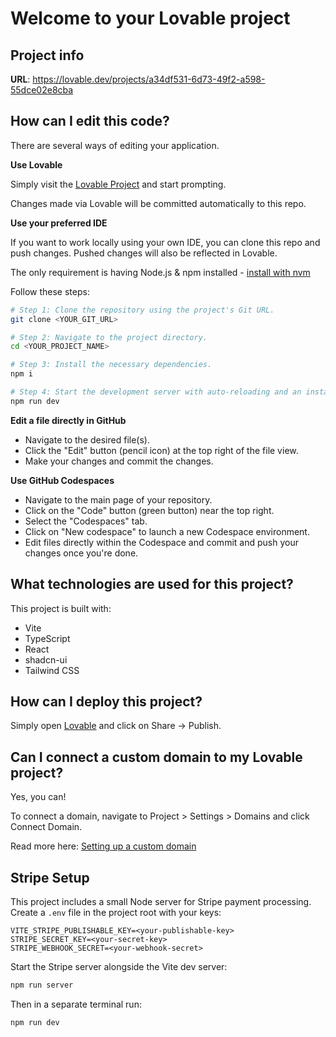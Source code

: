 # Welcome to your Lovable project

## Project info

**URL**: https://lovable.dev/projects/a34df531-6d73-49f2-a598-55dce02e8cba

## How can I edit this code?

There are several ways of editing your application.

**Use Lovable**

Simply visit the [Lovable Project](https://lovable.dev/projects/a34df531-6d73-49f2-a598-55dce02e8cba) and start prompting.

Changes made via Lovable will be committed automatically to this repo.

**Use your preferred IDE**

If you want to work locally using your own IDE, you can clone this repo and push changes. Pushed changes will also be reflected in Lovable.

The only requirement is having Node.js & npm installed - [install with nvm](https://github.com/nvm-sh/nvm#installing-and-updating)

Follow these steps:

```sh
# Step 1: Clone the repository using the project's Git URL.
git clone <YOUR_GIT_URL>

# Step 2: Navigate to the project directory.
cd <YOUR_PROJECT_NAME>

# Step 3: Install the necessary dependencies.
npm i

# Step 4: Start the development server with auto-reloading and an instant preview.
npm run dev
```

**Edit a file directly in GitHub**

- Navigate to the desired file(s).
- Click the "Edit" button (pencil icon) at the top right of the file view.
- Make your changes and commit the changes.

**Use GitHub Codespaces**

- Navigate to the main page of your repository.
- Click on the "Code" button (green button) near the top right.
- Select the "Codespaces" tab.
- Click on "New codespace" to launch a new Codespace environment.
- Edit files directly within the Codespace and commit and push your changes once you're done.

## What technologies are used for this project?

This project is built with:

- Vite
- TypeScript
- React
- shadcn-ui
- Tailwind CSS

## How can I deploy this project?

Simply open [Lovable](https://lovable.dev/projects/a34df531-6d73-49f2-a598-55dce02e8cba) and click on Share -> Publish.

## Can I connect a custom domain to my Lovable project?

Yes, you can!

To connect a domain, navigate to Project > Settings > Domains and click Connect Domain.

Read more here: [Setting up a custom domain](https://docs.lovable.dev/tips-tricks/custom-domain#step-by-step-guide)

## Stripe Setup

This project includes a small Node server for Stripe payment processing.
Create a `.env` file in the project root with your keys:

```env
VITE_STRIPE_PUBLISHABLE_KEY=<your-publishable-key>
STRIPE_SECRET_KEY=<your-secret-key>
STRIPE_WEBHOOK_SECRET=<your-webhook-secret>
```

Start the Stripe server alongside the Vite dev server:

```sh
npm run server
```

Then in a separate terminal run:

```sh
npm run dev
```
